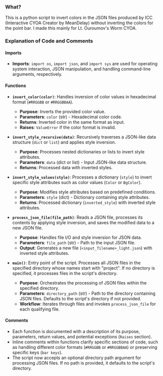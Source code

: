### What?
This is a python script to invert colors in the JSON files produced by ICC (Interactive CYOA Creator by MeanDelay) without inverting the colors for the point bar. I made this mainly for Lt. Ouroumov's Worm CYOA.

### Explanation of Code and Comments

#### Imports
- **Imports**: `import os`, `import json`, and `import sys` are used for operating system interaction, JSON manipulation, and handling command-line arguments, respectively.

#### Functions
- **`invert_color(color)`**: Handles inversion of color values in hexadecimal format (`#RRGGBB` or `#RRGGBBAA`).
  - **Purpose**: Inverts the provided color value.
  - **Parameters**: `color` (str) - Hexadecimal color code.
  - **Returns**: Inverted color in the same format as input.
  - **Raises**: `ValueError` if the color format is invalid.

- **`invert_style_recursive(data)`**: Recursively traverses a JSON-like data structure (`dict` or `list`) and applies style inversion.
  - **Purpose**: Processes nested dictionaries or lists to invert style attributes.
  - **Parameters**: `data` (dict or list) - Input JSON-like data structure.
  - **Returns**: Processed data with inverted styles.

- **`invert_style_values(style)`**: Processes a dictionary (`style`) to invert specific style attributes such as color values (`Color` or `BgColor`).
  - **Purpose**: Modifies style attributes based on predefined conditions.
  - **Parameters**: `style` (dict) - Dictionary containing style attributes.
  - **Returns**: Processed dictionary (`inverted_style`) with inverted style attributes.

- **`process_json_file(file_path)`**: Reads a JSON file, processes its contents by applying style inversion, and saves the modified data to a new JSON file.
  - **Purpose**: Handles file I/O and style inversion for JSON data.
  - **Parameters**: `file_path` (str) - Path to the input JSON file.
  - **Output**: Generates a new file (`<input_filename>_light.json`) with inverted style attributes.

- **`main()`**: Entry point of the script. Processes all JSON files in the specified directory whose names start with "project". If no directory is specified, it processes files in the script's directory.
  - **Purpose**: Orchestrates the processing of JSON files within the specified directory.
  - **Parameters**: `directory_path` (str) - Path to the directory containing JSON files. Defaults to the script's directory if not provided.
  - **Workflow**: Iterates through files and invokes `process_json_file` for each qualifying file.

#### Comments
- Each function is documented with a description of its purpose, parameters, return values, and potential exceptions (`Raises` section).
- Inline comments within functions clarify specific sections of code, such as handling different color formats (`#RRGGBB` or `#RRGGBBAA`) or preserving specific keys (`bar keys`).
- The script now accepts an optional directory path argument for processing JSON files. If no path is provided, it defaults to the script's directory.
